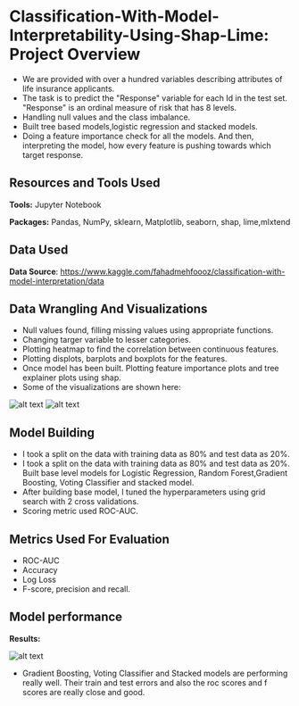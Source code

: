 # Classification-With-Model-Interpretability-Using-Shap-Lime: Project Overview 

* We are provided with over a hundred variables describing attributes of life insurance applicants. 
* The task is to predict the "Response" variable for each Id in the test set. "Response" is an ordinal measure of risk that has 8 levels.
* Handling null values and the class imbalance.
* Built tree based models,logistic regression and stacked models.
* Doing a feature importance check for all the models. And then, interpreting the model, how every feature is pushing towards which target response.

## Resources and Tools Used
**Tools:** Jupyter Notebook

**Packages:** Pandas, NumPy, sklearn, Matplotlib, seaborn, shap, lime,mlxtend

## Data Used
**Data Source**: https://www.kaggle.com/fahadmehfoooz/classification-with-model-interpretation/data


## Data Wrangling And Visualizations
* Null values found, filling missing values using appropriate functions.
* Changing targer variable to lesser categories.
* Plotting heatmap to find the correlation between continuous features.
* Plotting displots, barplots and boxplots for the features.
* Once model has been built. Plotting feature importance plots and tree explainer plots using shap.
* Some of the visualizations are shown here:

![alt text](https://github.com/fahadmehfooz/Classification_With_Model_Interpretability/blob/master/images/Shap%20results.png)
![alt text](https://github.com/fahadmehfooz/Classification_With_Model_Interpretability/blob/master/images/lime.png)


## Model Building 

* I took a split on the data with training data as 80% and test data as 20%. 
* I took a split on the data with training data as 80% and test data as 20%. Built base level models for Logistic Regression, Random Forest,Gradient Boosting, Voting Classifier and stacked model.
* After building base model, I tuned the hyperparameters using grid search with 2 cross validations.
* Scoring metric used ROC-AUC.

## Metrics Used For Evaluation
* ROC-AUC
* Accuracy
* Log Loss
* F-score, precision and recall.

## Model performance

**Results:**

![alt text](https://github.com/fahadmehfooz/Classification_With_Model_Interpretability/blob/master/images/scores.png)


* Gradient Boosting, Voting Classifier and Stacked models are performing really well. Their train and test errors and also the roc scores and f scores are really close and good.
